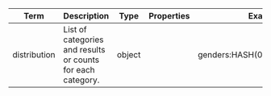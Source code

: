 |Term | Description | Type | Properties | Example | Enum|
| ---| ---| ---| ---| ---| --- |
| distribution | List of categories and results or counts for each category. | object |  | genders:HASH(0x5603707327b0) | NA|
